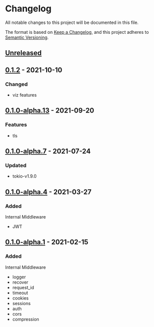 # Changelog

All notable changes to this project will be documented in this file.

The format is based on [Keep a Changelog](https://keepachangelog.com/en/1.0.0/),
and this project adheres to [Semantic Versioning](https://semver.org/spec/v2.0.0.html).

## [Unreleased]

## [0.1.2] - 2021-10-10

### Changed

* viz features

## [0.1.0-alpha.13] - 2021-09-20

### Features

* tls

## [0.1.0-alpha.7] - 2021-07-24

### Updated

* tokio-v1.9.0

## [0.1.0-alpha.4] - 2021-03-27

### Added

Internal Middleware

* JWT

## [0.1.0-alpha.1] - 2021-02-15

### Added

Internal Middleware

* logger
* recover
* request_id
* timeout
* cookies
* sessions
* auth
* cors
* compression

[Unreleased]: https://github.com/viz-rs/viz/compare/v0.1.2...HEAD
[0.1.2]: https://github.com/viz-rs/viz/releases/tag/v0.1.2
[0.1.1]: https://github.com/viz-rs/viz/releases/tag/v0.1.1
[0.1.0]: https://github.com/viz-rs/viz/releases/tag/v0.1.0
[0.1.0-alpha.14]: https://github.com/viz-rs/viz/releases/tag/v0.1.0-alpha.14
[0.1.0-alpha.13]: https://github.com/viz-rs/viz/releases/tag/v0.1.0-alpha.13
[0.1.0-alpha.7]: https://github.com/viz-rs/viz/releases/tag/v0.1.0-alpha.7
[0.1.0-alpha.4]: https://github.com/viz-rs/viz/releases/tag/v0.1.0-alpha.4
[0.1.0-alpha.1]: https://github.com/viz-rs/viz/releases/tag/v0.1.0-alpha.1
